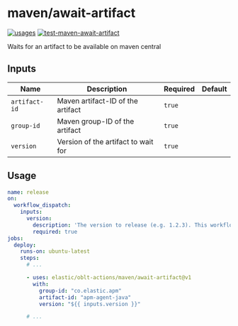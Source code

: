 # <!--name-->maven/await-artifact<!--/name-->

[![usages](https://img.shields.io/badge/usages-white?logo=githubactions&logoColor=blue)](https://github.com/search?q=elastic%2Foblt-actions%2Fmaven%2Fawait-artifact+%28path%3A.github%2Fworkflows+OR+path%3A**%2Faction.yml+OR+path%3A**%2Faction.yaml%29&type=code)
[![test-maven-await-artifact](https://github.com/elastic/oblt-actions/actions/workflows/test-elastic-active-branches.yml/badge.svg?branch=main)](https://github.com/elastic/oblt-actions/actions/workflows/test-maven-await-artifact.yml)

<!--description-->
Waits for an artifact to be available on maven central
<!--/description-->

## Inputs
<!--inputs-->
| Name          | Description                         | Required | Default |
|---------------|-------------------------------------|----------|---------|
| `artifact-id` | Maven artifact-ID of the artifact   | `true`   | ` `     |
| `group-id`    | Maven group-ID of the artifact      | `true`   | ` `     |
| `version`     | Version of the artifact to wait for | `true`   | ` `     |
<!--/inputs-->


## Usage

<!--usage action="elastic/oblt-actions/**" version="env:VERSION"-->
```yaml
name: release
on:
  workflow_dispatch:
    inputs:
      version:
        description: 'The version to release (e.g. 1.2.3). This workflow will automatically perform the required version bumps'
        required: true
jobs:
  deploy:
    runs-on: ubuntu-latest
    steps:
      # ...

      - uses: elastic/oblt-actions/maven/await-artifact@v1
        with:
          group-id: "co.elastic.apm"
          artifact-id: "apm-agent-java"
          version: "${{ inputs.version }}"

      # ...
```
<!--/usage-->
